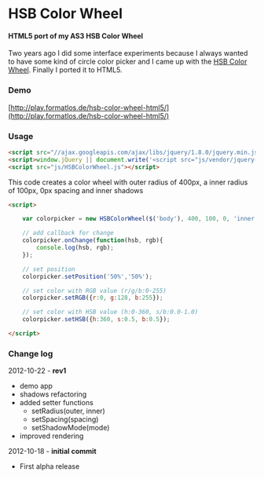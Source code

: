 HSB Color Wheel
========

#### HTML5 port of my AS3 HSB Color Wheel ####

Two years ago I did some interface experiments because I always wanted to have some kind of circle color picker and
I came up with the [HSB Color Wheel](http://blog.formatlos.de/2010/03/27/hsb-color-wheel/). Finally I ported it to HTML5.


### Demo ###
[http://play.formatlos.de/hsb-color-wheel-html5/](http://play.formatlos.de/hsb-color-wheel-html5/)


### Usage ###


```html
<script src="//ajax.googleapis.com/ajax/libs/jquery/1.8.0/jquery.min.js"></script>
<script>window.jQuery || document.write('<script src="js/vendor/jquery-1.8.0.min.js"><\/script>')</script>
<script src="js/HSBColorWheel.js"></script>
```

This code creates a color wheel with outer radius of 400px, a inner radius of 100px, 0px spacing and inner shadows

```html
<script>

    var colorpicker = new HSBColorWheel($('body'), 400, 100, 0, 'inner');

    // add callback for change
    colorpicker.onChange(function(hsb, rgb){
        console.log(hsb, rgb);
    });

    // set position
    colorpicker.setPosition('50%','50%');

    // set color with RGB value (r/g/b:0-255)
    colorpicker.setRGB({r:0, g:128, b:255});

    // set color with HSB value (h:0-360, s/b:0.0-1.0)
    colorpicker.setHSB({h:360, s:0.5, b:0.5});

</script>
```

### Change log ###

2012-10-22 - **rev1**

* demo app
* shadows refactoring
* added setter functions
    * setRadius(outer, inner)
    * setSpacing(spacing)
    * setShadowMode(mode)
* improved rendering

2012-10-18 - **initial commit**

* First alpha release